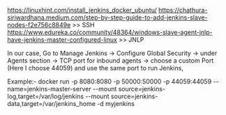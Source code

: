https://linuxhint.com/install_jenkins_docker_ubuntu/
https://chathura-siriwardhana.medium.com/step-by-step-guide-to-add-jenkins-slave-nodes-f2e756c8849e >> SSH
https://www.edureka.co/community/48364/windows-slave-agent-jnlp-have-jenkins-master-configured-linux >> JNLP





In our case, Go to Manage Jenkins -> Configure Global Security -> under Agents section -> TCP port for inbound agents -> choose a custom Port (Here I choose 44059) and use the same port to run Jenkins, 

Example:-
docker run -p 8080:8080 -p 50000:50000 -p 44059:44059 --name=jenkins-master-server --mount source=jenkins-log,target=/var/log/jenkins --mount source=jenkins-data,target=/var/jenkins_home -d myjenkins
